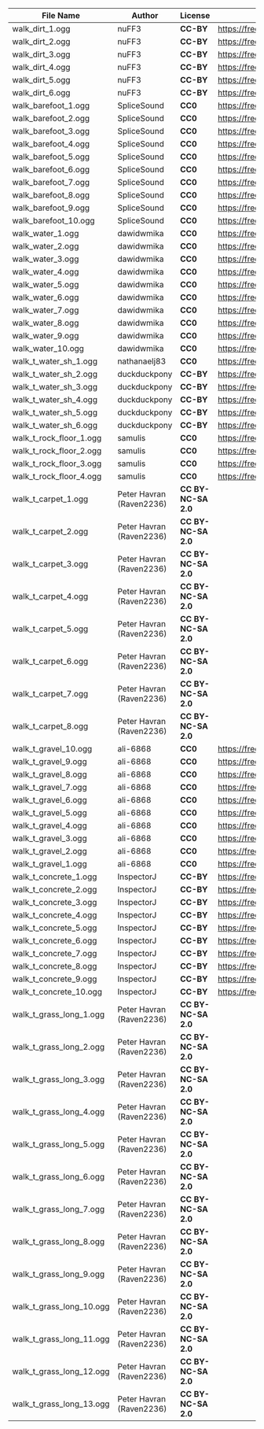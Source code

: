 | File Name        | Author   | License   | Link                            |
|------------------|----------|-----------|---------------------------------|
| walk_dirt_1.ogg | nuFF3 | **CC-BY** | https://freesound.org/s/477396/ |
| walk_dirt_2.ogg | nuFF3 | **CC-BY** | https://freesound.org/s/477395/ |
| walk_dirt_3.ogg | nuFF3 | **CC-BY** | https://freesound.org/s/477394/ |
| walk_dirt_4.ogg | nuFF3 | **CC-BY** | https://freesound.org/s/477392/ |
| walk_dirt_5.ogg | nuFF3 | **CC-BY** | https://freesound.org/s/477391/ |
| walk_dirt_6.ogg | nuFF3 | **CC-BY** | https://freesound.org/s/477390/ |
| walk_barefoot_1.ogg | SpliceSound | **CC0** | https://freesound.org/s/338106/ |
| walk_barefoot_2.ogg | SpliceSound | **CC0** | https://freesound.org/s/338106/ |
| walk_barefoot_3.ogg | SpliceSound | **CC0** | https://freesound.org/s/338106/ |
| walk_barefoot_4.ogg | SpliceSound | **CC0** | https://freesound.org/s/338106/ |
| walk_barefoot_5.ogg | SpliceSound | **CC0** | https://freesound.org/s/338106/ |
| walk_barefoot_6.ogg | SpliceSound | **CC0** | https://freesound.org/s/338106/ |
| walk_barefoot_7.ogg | SpliceSound | **CC0** | https://freesound.org/s/338106/ |
| walk_barefoot_8.ogg | SpliceSound | **CC0** | https://freesound.org/s/338106/ |
| walk_barefoot_9.ogg | SpliceSound | **CC0** | https://freesound.org/s/338106/ |
| walk_barefoot_10.ogg | SpliceSound | **CC0** | https://freesound.org/s/338106/ |
| walk_water_1.ogg | dawidwmika | **CC0** | https://freesound.org/s/372518/ |
| walk_water_2.ogg | dawidwmika | **CC0** | https://freesound.org/s/372518/ |
| walk_water_3.ogg | dawidwmika | **CC0** | https://freesound.org/s/372518/ |
| walk_water_4.ogg | dawidwmika | **CC0** | https://freesound.org/s/372518/ |
| walk_water_5.ogg | dawidwmika | **CC0** | https://freesound.org/s/372518/ |
| walk_water_6.ogg | dawidwmika | **CC0** | https://freesound.org/s/372518/ |
| walk_water_7.ogg | dawidwmika | **CC0** | https://freesound.org/s/372518/ |
| walk_water_8.ogg | dawidwmika | **CC0** | https://freesound.org/s/372518/ |
| walk_water_9.ogg | dawidwmika | **CC0** | https://freesound.org/s/372518/ |
| walk_water_10.ogg | dawidwmika | **CC0** | https://freesound.org/s/372518/ |
| walk_t_water_sh_1.ogg | nathanaelj83 | **CC0** | https://freesound.org/s/145242/ |
| walk_t_water_sh_2.ogg | duckduckpony | **CC-BY** | https://freesound.org/s/204017/ |
| walk_t_water_sh_3.ogg | duckduckpony | **CC-BY** | https://freesound.org/s/204035/ |
| walk_t_water_sh_4.ogg | duckduckpony | **CC-BY** | https://freesound.org/s/204034/ |
| walk_t_water_sh_5.ogg | duckduckpony | **CC-BY** | https://freesound.org/s/204033/ |
| walk_t_water_sh_6.ogg | duckduckpony | **CC-BY** | https://freesound.org/s/204032/ |
| walk_t_rock_floor_1.ogg | samulis | **CC0** | https://freesound.org/s/197781/ |
| walk_t_rock_floor_2.ogg | samulis | **CC0** | https://freesound.org/s/197780/ |
| walk_t_rock_floor_3.ogg | samulis | **CC0** | https://freesound.org/s/197779/ |
| walk_t_rock_floor_4.ogg | samulis | **CC0** | https://freesound.org/s/197778/ |
| walk_t_carpet_1.ogg | Peter Havran (Raven2236) | **CC BY-NC-SA 2.0** ||
| walk_t_carpet_2.ogg | Peter Havran (Raven2236) | **CC BY-NC-SA 2.0** ||
| walk_t_carpet_3.ogg | Peter Havran (Raven2236) | **CC BY-NC-SA 2.0** ||
| walk_t_carpet_4.ogg | Peter Havran (Raven2236) | **CC BY-NC-SA 2.0** ||
| walk_t_carpet_5.ogg | Peter Havran (Raven2236) | **CC BY-NC-SA 2.0** ||
| walk_t_carpet_6.ogg | Peter Havran (Raven2236) | **CC BY-NC-SA 2.0** ||
| walk_t_carpet_7.ogg | Peter Havran (Raven2236) | **CC BY-NC-SA 2.0** ||
| walk_t_carpet_8.ogg | Peter Havran (Raven2236) | **CC BY-NC-SA 2.0** ||
| walk_t_gravel_10.ogg | ali-6868 | **CC0** | https://freesound.org/s/384880/ |
| walk_t_gravel_9.ogg | ali-6868 | **CC0** | https://freesound.org/s/384879/ |
| walk_t_gravel_8.ogg | ali-6868 | **CC0** | https://freesound.org/s/384878/ |
| walk_t_gravel_7.ogg | ali-6868 | **CC0** | https://freesound.org/s/384877/ |
| walk_t_gravel_6.ogg | ali-6868 | **CC0** | https://freesound.org/s/384876/ |
| walk_t_gravel_5.ogg | ali-6868 | **CC0** | https://freesound.org/s/384875/ |
| walk_t_gravel_4.ogg | ali-6868 | **CC0** | https://freesound.org/s/384874/ |
| walk_t_gravel_3.ogg | ali-6868 | **CC0** | https://freesound.org/s/384873/ |
| walk_t_gravel_2.ogg | ali-6868 | **CC0** | https://freesound.org/s/384872/ |
| walk_t_gravel_1.ogg | ali-6868 | **CC0** | https://freesound.org/s/384871/ |
| walk_t_concrete_1.ogg | InspectorJ| **CC-BY** | https://freesound.org/s/336598/ |
| walk_t_concrete_2.ogg | InspectorJ| **CC-BY** | https://freesound.org/s/336598/ |
| walk_t_concrete_3.ogg | InspectorJ| **CC-BY** | https://freesound.org/s/336598/ |
| walk_t_concrete_4.ogg | InspectorJ| **CC-BY** | https://freesound.org/s/336598/ |
| walk_t_concrete_5.ogg | InspectorJ| **CC-BY** | https://freesound.org/s/336598/ |
| walk_t_concrete_6.ogg | InspectorJ| **CC-BY** | https://freesound.org/s/336598/ |
| walk_t_concrete_7.ogg | InspectorJ| **CC-BY** | https://freesound.org/s/336598/ |
| walk_t_concrete_8.ogg | InspectorJ| **CC-BY** | https://freesound.org/s/336598/ |
| walk_t_concrete_9.ogg | InspectorJ| **CC-BY** | https://freesound.org/s/336598/ |
| walk_t_concrete_10.ogg | InspectorJ| **CC-BY** | https://freesound.org/s/336598/ |
| walk_t_grass_long_1.ogg | Peter Havran (Raven2236) | **CC BY-NC-SA 2.0** ||
| walk_t_grass_long_2.ogg | Peter Havran (Raven2236) | **CC BY-NC-SA 2.0** ||
| walk_t_grass_long_3.ogg | Peter Havran (Raven2236) | **CC BY-NC-SA 2.0** ||
| walk_t_grass_long_4.ogg | Peter Havran (Raven2236) | **CC BY-NC-SA 2.0** ||
| walk_t_grass_long_5.ogg | Peter Havran (Raven2236) | **CC BY-NC-SA 2.0** ||
| walk_t_grass_long_6.ogg | Peter Havran (Raven2236) | **CC BY-NC-SA 2.0** ||
| walk_t_grass_long_7.ogg | Peter Havran (Raven2236) | **CC BY-NC-SA 2.0** ||
| walk_t_grass_long_8.ogg | Peter Havran (Raven2236) | **CC BY-NC-SA 2.0** ||
| walk_t_grass_long_9.ogg | Peter Havran (Raven2236) | **CC BY-NC-SA 2.0** ||
| walk_t_grass_long_10.ogg | Peter Havran (Raven2236) | **CC BY-NC-SA 2.0** ||
| walk_t_grass_long_11.ogg | Peter Havran (Raven2236) | **CC BY-NC-SA 2.0** ||
| walk_t_grass_long_12.ogg | Peter Havran (Raven2236) | **CC BY-NC-SA 2.0** ||
| walk_t_grass_long_13.ogg | Peter Havran (Raven2236) | **CC BY-NC-SA 2.0** ||
